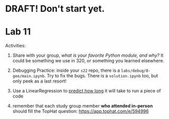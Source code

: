 # DRAFT!  Don't start yet.

# Lab 11

Activities:

1. Share with your group, *what is your favorite Python module, and why?*  It could be something we use in 320, or something you learned elsewhere.

2. Debugging Practice: inside your `s22` repo, there is a `labs/debug/8-geo/main.ipynb`.  Try to fix the bugs.  There is a `solution.ipynb` too, but only peek as a last resort!

3. Use a LinearRegression to [predict how long](./regression) it will take to run a piece of code

4. remember that each study group member **who attended in-person** should fill the TopHat question: https://app.tophat.com/e/594996
